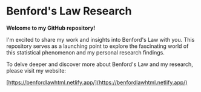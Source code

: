 # Benford's Law Research

**Welcome to my GitHub repository!**

I'm excited to share my work and insights into Benford's Law with you. This repository serves as a launching point to explore the fascinating world of this statistical phenomenon and my personal research findings.

To delve deeper and discover more about Benford's Law and my research, please visit my website:

[https://benfordlawhtml.netlify.app/](https://benfordlawhtml.netlify.app/)

